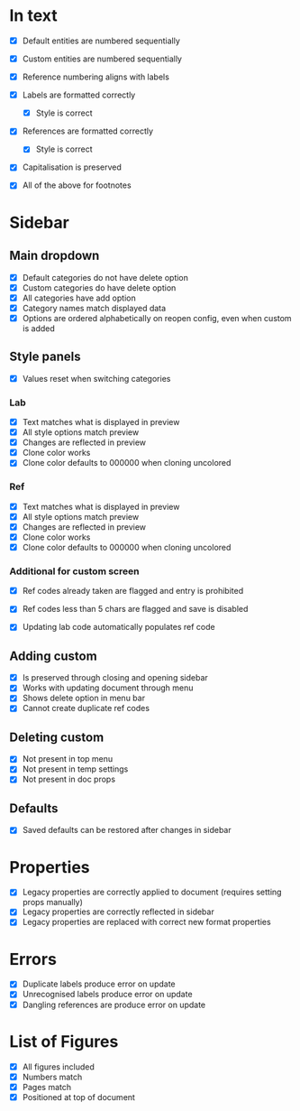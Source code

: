 # In text

* [x] Default entities are numbered sequentially
* [x] Custom entities are numbered sequentially
* [x] Reference numbering aligns with labels
* [x] Labels are formatted correctly
  * [x] Style is correct
* [x] References are formatted correctly
  * [x] Style is correct
* [x] Capitalisation is preserved
* [x] All of the above for footnotes


# Sidebar

## Main dropdown

* [x] Default categories do not have delete option
* [x] Custom categories do have delete option
* [x] All categories have add option
* [x] Category names match displayed data
* [x] Options are ordered alphabetically on reopen config, even when custom is added

## Style panels

* [x] Values reset when switching categories

### Lab

* [x] Text matches what is displayed in preview
* [x] All style options match preview
* [x] Changes are reflected in preview
* [x] Clone color works
* [x] Clone color defaults to 000000 when cloning uncolored

### Ref

* [x] Text matches what is displayed in preview
* [x] All style options match preview
* [x] Changes are reflected in preview
* [x] Clone color works
* [x] Clone color defaults to 000000 when cloning uncolored

### Additional for custom screen

* [x] Ref codes already taken are flagged and entry is prohibited
* [x] Ref codes less than 5 chars are flagged and save is disabled
* [x] Updating lab code automatically populates ref code


## Adding custom

* [x] Is preserved through closing and opening sidebar
* [x] Works with updating document through menu
* [x] Shows delete option in menu bar
* [x] Cannot create duplicate ref codes

## Deleting custom

* [x] Not present in top menu
* [x] Not present in temp settings
* [x] Not present in doc props

## Defaults

* [x] Saved defaults can be restored after changes in sidebar

# Properties

* [x] Legacy properties are correctly applied to document (requires setting props manually)
* [x] Legacy properties are correctly reflected in sidebar
* [x] Legacy properties are replaced with correct new format properties

# Errors

* [x] Duplicate labels produce error on update
* [x] Unrecognised labels produce error on update
* [x] Dangling references are produce error on update

# List of Figures

* [x] All figures included
* [x] Numbers match
* [x] Pages match
* [x] Positioned at top of document
